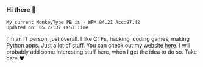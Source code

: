 ### Hi there 👋
<!-- PB START -->
```
My current MonkeyType PB is - WPM:94.21 Acc:97.42
Updated on: 05:22:32 CEST Time
```
<!-- PB END -->
I'm an IT person, just overall. I like CTFs, hacking, coding games, making Python apps. Just a lot of stuff.
You can check out my website [here](https://skill3472.github.io/).
I will probably add some interesting stuff here, when I get the idea to do so. Take care ❤️
